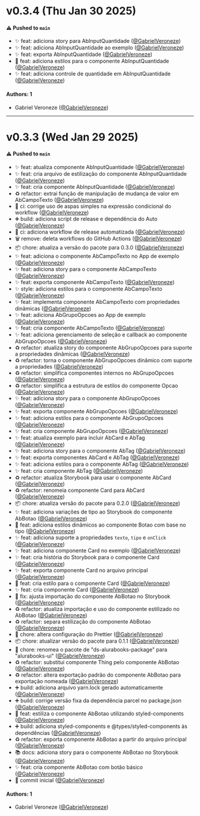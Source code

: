 # v0.3.4 (Thu Jan 30 2025)

#### ⚠️ Pushed to `main`

- ✨ feat: adiciona story para AbInputQuantidade ([@GabrielVeroneze](https://github.com/GabrielVeroneze))
- ✨ feat: adiciona AbInputQuantidade ao exemplo ([@GabrielVeroneze](https://github.com/GabrielVeroneze))
- ✨ feat: exporta AbInputQuantidade ([@GabrielVeroneze](https://github.com/GabrielVeroneze))
- 💄 feat: adiciona estilos para o componente AbInputQuantidade ([@GabrielVeroneze](https://github.com/GabrielVeroneze))
- ✨ feat: adiciona controle de quantidade em AbInputQuantidade ([@GabrielVeroneze](https://github.com/GabrielVeroneze))

#### Authors: 1

- Gabriel Veroneze  ([@GabrielVeroneze](https://github.com/GabrielVeroneze))

---

# v0.3.3 (Wed Jan 29 2025)

#### ⚠️ Pushed to `main`

- ✨ feat: atualiza componente AbInputQuantidade ([@GabrielVeroneze](https://github.com/GabrielVeroneze))
- ✨ feat: cria arquivo de estilização do componente AbInputQuantidade ([@GabrielVeroneze](https://github.com/GabrielVeroneze))
- ✨ feat: cria componente AbInputQuantidade ([@GabrielVeroneze](https://github.com/GabrielVeroneze))
- ♻️ refactor: extrai função de manipulação de mudança de valor em AbCampoTexto ([@GabrielVeroneze](https://github.com/GabrielVeroneze))
- :bricks: ci: corrige uso de aspas simples na expressão condicional do workflow ([@GabrielVeroneze](https://github.com/GabrielVeroneze))
- ➕ build: adiciona script de release e dependência do Auto ([@GabrielVeroneze](https://github.com/GabrielVeroneze))
- :bricks: ci: adiciona workflow de release automatizada ([@GabrielVeroneze](https://github.com/GabrielVeroneze))
- :wastebasket: remove: deleta workflows do GitHub Actions ([@GabrielVeroneze](https://github.com/GabrielVeroneze))
- 📦 chore: atualiza a versão do pacote para 0.3.0 ([@GabrielVeroneze](https://github.com/GabrielVeroneze))
- ✨ feat: adiciona o componente AbCampoTexto no App de exemplo ([@GabrielVeroneze](https://github.com/GabrielVeroneze))
- ✨ feat: adiciona story para o componente AbCampoTexto ([@GabrielVeroneze](https://github.com/GabrielVeroneze))
- ✨ feat: exporta componente AbCampoTexto ([@GabrielVeroneze](https://github.com/GabrielVeroneze))
- ✨ style: adiciona estilos para o componente AbCampoTexto ([@GabrielVeroneze](https://github.com/GabrielVeroneze))
- ✨ feat: implementa componente AbCampoTexto com propriedades dinâmicas ([@GabrielVeroneze](https://github.com/GabrielVeroneze))
- ✨ feat: adiciona AbGrupoOpcoes ao App de exemplo ([@GabrielVeroneze](https://github.com/GabrielVeroneze))
- ✨ feat: cria componente AbCampoTexto ([@GabrielVeroneze](https://github.com/GabrielVeroneze))
- ✨ feat: adiciona gerenciamento de seleção e callback ao componente AbGrupoOpcoes ([@GabrielVeroneze](https://github.com/GabrielVeroneze))
- ♻️ refactor: atualiza story do componente AbGrupoOpcoes para suporte a propriedades dinâmicas ([@GabrielVeroneze](https://github.com/GabrielVeroneze))
- ♻️ refactor: torna o componente AbGrupoOpcoes dinâmico com suporte a propriedades ([@GabrielVeroneze](https://github.com/GabrielVeroneze))
- ♻️ refactor: simplifica componentes internos no AbGrupoOpcoes ([@GabrielVeroneze](https://github.com/GabrielVeroneze))
- ♻️ refactor: simplifica a estrutura de estilos do componente Opcao ([@GabrielVeroneze](https://github.com/GabrielVeroneze))
- ✨ feat: adiciona story para o componente AbGrupoOpcoes ([@GabrielVeroneze](https://github.com/GabrielVeroneze))
- ✨ feat: exporta componente AbGrupoOpcoes ([@GabrielVeroneze](https://github.com/GabrielVeroneze))
- ✨ feat: adiciona estilos para o componente AbGrupoOpcoes ([@GabrielVeroneze](https://github.com/GabrielVeroneze))
- ✨ feat: cria componente AbGrupoOpcoes ([@GabrielVeroneze](https://github.com/GabrielVeroneze))
- ✨ feat: atualiza exemplo para incluir AbCard e AbTag ([@GabrielVeroneze](https://github.com/GabrielVeroneze))
- ✨ feat: adiciona story para o componente AbTag ([@GabrielVeroneze](https://github.com/GabrielVeroneze))
- ✨ feat: exporta componentes AbCard e AbTag ([@GabrielVeroneze](https://github.com/GabrielVeroneze))
- ✨ feat: adiciona estilos para o componente AbTag ([@GabrielVeroneze](https://github.com/GabrielVeroneze))
- ✨ feat: cria componente AbTag ([@GabrielVeroneze](https://github.com/GabrielVeroneze))
- ♻️ refactor: atualiza Storybook para usar o componente AbCard ([@GabrielVeroneze](https://github.com/GabrielVeroneze))
- ♻️ refactor: renomeia componente Card para AbCard ([@GabrielVeroneze](https://github.com/GabrielVeroneze))
- 📦 chore: atualiza versão do pacote para 0.2.0 ([@GabrielVeroneze](https://github.com/GabrielVeroneze))
- ✨ feat: adiciona variações de tipo ao Storybook do componente AbBotao ([@GabrielVeroneze](https://github.com/GabrielVeroneze))
- 💄 feat: adiciona estilos dinâmicos ao componente Botao com base no tipo ([@GabrielVeroneze](https://github.com/GabrielVeroneze))
- ✨ feat: adiciona suporte a propriedades `texto`, `tipo` e `onClick` ([@GabrielVeroneze](https://github.com/GabrielVeroneze))
- ✨ feat: adiciona componente Card no exemplo ([@GabrielVeroneze](https://github.com/GabrielVeroneze))
- :sparkles: feat: cria história do Storybook para o componente Card ([@GabrielVeroneze](https://github.com/GabrielVeroneze))
- ✨ feat: exporta componente Card no arquivo principal ([@GabrielVeroneze](https://github.com/GabrielVeroneze))
- 💄 feat: cria estilo para o componente Card ([@GabrielVeroneze](https://github.com/GabrielVeroneze))
- ✨ feat: cria componente Card ([@GabrielVeroneze](https://github.com/GabrielVeroneze))
- 🐛 fix: ajusta importação do componente AbBotao no Storybook ([@GabrielVeroneze](https://github.com/GabrielVeroneze))
- ♻️ refactor: atualiza importação e uso do componente estilizado no AbBotao ([@GabrielVeroneze](https://github.com/GabrielVeroneze))
- ♻️ refactor: separa estilização do componente AbBotao ([@GabrielVeroneze](https://github.com/GabrielVeroneze))
- 🔧 chore: altera configuração do Prettier ([@GabrielVeroneze](https://github.com/GabrielVeroneze))
- :package: chore: atualizar versão do pacote para 0.1.1 ([@GabrielVeroneze](https://github.com/GabrielVeroneze))
- 🔧 chore: renomea o pacote de "ds-alurabooks-package" para "alurabooks-ui" ([@GabrielVeroneze](https://github.com/GabrielVeroneze))
- ♻️ refactor: substitui componente Thing pelo componente AbBotao ([@GabrielVeroneze](https://github.com/GabrielVeroneze))
- ♻️ refactor: altera exportação padrão do componente AbBotao para exportação nomeada ([@GabrielVeroneze](https://github.com/GabrielVeroneze))
- ➕ build: adiciona arquivo yarn.lock gerado automaticamente ([@GabrielVeroneze](https://github.com/GabrielVeroneze))
- ➕ build: corrige versão fixa da dependência parcel no package.json ([@GabrielVeroneze](https://github.com/GabrielVeroneze))
- 💄 feat: estiliza o componente AbBotao utilizando styled-components ([@GabrielVeroneze](https://github.com/GabrielVeroneze))
- ➕ build: adiciona styled-components e @types/styled-components às dependências ([@GabrielVeroneze](https://github.com/GabrielVeroneze))
- ♻️ refactor: exporta componente AbBotao a partir do arquivo principal ([@GabrielVeroneze](https://github.com/GabrielVeroneze))
- 📚 docs: adiciona story para o componente AbBotao no Storybook ([@GabrielVeroneze](https://github.com/GabrielVeroneze))
- ✨ feat: cria componente AbBotao com botão básico ([@GabrielVeroneze](https://github.com/GabrielVeroneze))
- :tada: commit inicial ([@GabrielVeroneze](https://github.com/GabrielVeroneze))

#### Authors: 1

- Gabriel Veroneze  ([@GabrielVeroneze](https://github.com/GabrielVeroneze))
